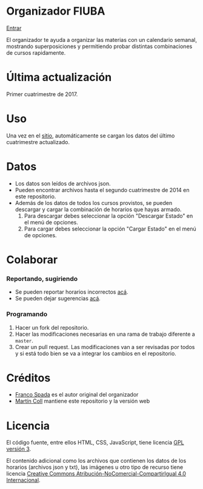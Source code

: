 # Organizador FIUBA

[Entrar](https://lugfi.github.io/organizador-fiuba/)

El organizador te ayuda a organizar las materias con un calendario semanal, mostrando superposiciones y permitiendo probar distintas combinaciones de cursos rapidamente.

# Última actualización

Primer cuatrimestre de 2017.

# Uso

Una vez en el [sitio](https://lugfi.github.io/organizador-fiuba/), automáticamente se cargan los datos del último cuatrimestre actualizado.

# Datos

- Los datos son leídos de archivos json.
- Pueden encontrar archivos hasta el segundo cuatrimestre de 2014 en este repositorio.
- Además de los datos de todos los cursos provistos, se pueden descargar y cargar la combinación de horarios que hayas armado.
    1. Para descargar debes seleccionar la opción "Descargar Estado" en el menú de opciones.
    1. Para cargar debes seleccionar la opción "Cargar Estado" en el menú de opciones.

# Colaborar

### Reportando, sugiriendo

- Se pueden reportar horarios incorrectos [acá](https://github.com/lugfi/organizador-fiuba/issues/new?title=[CARRERAS][CÓDIGO][CURSO]&labels=horarios).
- Se pueden dejar sugerencias [acá](https://github.com/lugfi/organizador-fiuba/issues/new?labels=sugerencias).

### Programando

1. Hacer un fork del repositorio.
1. Hacer las modificaciones necesarias en una rama de trabajo diferente a `master`.
1. Crear un pull request. Las modificaciones van a ser revisadas por todos y si está todo bien se va a integrar los cambios en el repositorio.

# Créditos

- [Franco Spada](https://github.com/francoSpada) es el autor original del organizador
- [Martín Coll](https://github.com/tinchou) mantiene este repositorio y la versión web

# Licencia
El código fuente, entre ellos HTML, CSS, JavaScript, tiene licencia [GPL versión 3](https://www.gnu.org/licenses/gpl.html).

El contenido adicional como los archivos que contienen los datos de los horarios (archivos json y txt), las imágenes u otro tipo de recurso tiene licencia [Creative Commons Atribución-NoComercial-CompartirIgual 4.0 Internacional](https://creativecommons.org/licenses/by-nc-sa/4.0/).
